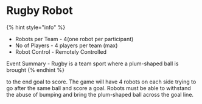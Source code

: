 # Rugby Robot

{% hint style="info" %}
* Robots per Team - 4\(one robot per participant\) 
* No of Players - 4 players per team \(max\) 
* Robot Control - Remotely Controlled 

Event Summary - Rugby is a team sport where a plum-shaped ball is brought
{% endhint %}

 

to the end goal to score. The game will have 4 robots on each side trying to go after the same ball and score a goal. Robots must be able to withstand the abuse of bumping and bring the plum-shaped ball across the goal line.

